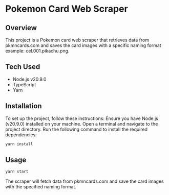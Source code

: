 # Pokemon Card Web Scraper

## Overview

This project is a Pokemon card web scraper that retrieves data from pkmncards.com and saves the card images with a specific naming format example: cel.001.pikachu.png.

## Tech Used

- Node.js v20.9.0
- TypeScript
- Yarn

## Installation

To set up the project, follow these instructions:
Ensure you have Node.js (v20.9.0) installed on your machine.
Open a terminal and navigate to the project directory.
Run the following command to install the required dependencies:

```sh
yarn install
```

## Usage

```sh
yarn start
```

The scraper will fetch data from pkmncards.com and save the card images with the specified naming format.
